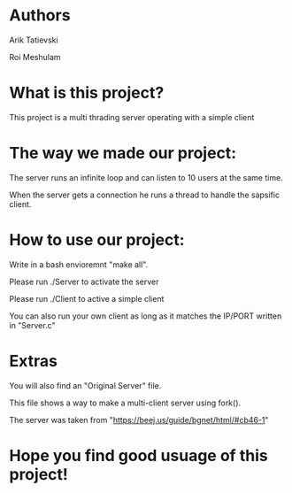# Authors
Arik Tatievski

Roi Meshulam

# What is this project?

This project is a multi thrading server operating with a simple client

# The way we made our project:
The server runs an infinite loop and can listen to 10 users at the same time.

When the server gets a connection he runs a thread to handle the sapsific client.

# How to use our project:

Write in a bash envioremnt "make all". 

Please run ./Server to activate the server

Please run ./Client to active a simple client

You can also run your own client as long as it matches the IP/PORT written in "Server.c"

# Extras
You will also find an "Original Server" file.

This file shows a way to make a multi-client server using fork().

The server was taken from "https://beej.us/guide/bgnet/html/#cb46-1"

# Hope you find good usuage of this project!
